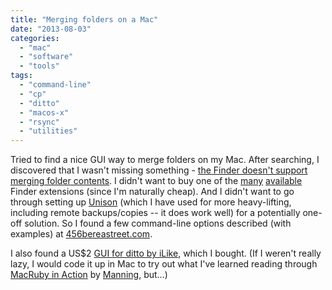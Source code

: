 ```yaml
---
title: "Merging folders on a Mac"
date: "2013-08-03"
categories: 
  - "mac"
  - "software"
  - "tools"
tags: 
  - "command-line"
  - "cp"
  - "ditto"
  - "macos-x"
  - "rsync"
  - "utilities"
---
```


Tried to find a nice GUI way to merge folders on my Mac. After searching, I discovered that I wasn't missing something - [the Finder doesn't support merging folder contents](http://forums.macrumors.com/showthread.php?t=271139). I didn't want to buy one of the [many](http://www.qdea.com/synchronize_x_plus_intro.html) [available](http://www.econtechnologies.com/pages/cs/chrono_overview.html) Finder extensions (since I'm naturally cheap). And I didn't want to go through setting up [Unison](http://www.cis.upenn.edu/~bcpierce/unison/) (which I have used for more heavy-lifting, including remote backups/copies -- it does work well) for a potentially one-off solution. So I found a few command-line options described (with examples) at [456bereastreet.com](http://www.456bereastreet.com/archive/201102/merging_directories_folders_on_mac_os_x/).

I also found a US$2 [GUI for ditto by iLike](http://ilike.co.nz/SoftwareDev/dittoGUI.html), which I bought. (If I weren't really lazy, I would code it up in Mac to try out what I've learned reading through [MacRuby in Action](http://www.manning.com/lim/) by [Manning](http://www.manning.com/), but...)
